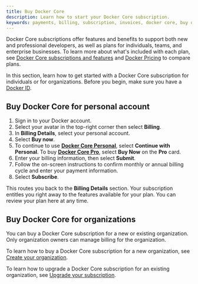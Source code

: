 ```yaml
---
title: Buy Docker Core
description: Learn how to start your Docker Core subscription.
keywords: payments, billing, subscription, invoices, docker core, buy docker
---
```


Docker Core subscriptions offer features and benefits to support both new and professional developers, as well as plans for individuals, teams, and enterprise businesses. To learn more about what's included with each plan, see [Docker Core subscriptions and features](../../subscription/core-subscription/details.md) and [Docker Pricing](https://www.docker.com/pricing/) to compare plans.

In this section, learn how to get started with a Docker Core subscription for individuals or for organizations. Before you begin, make sure you have a [Docker ID](../../docker-id/_index.md).

## Buy Docker Core for personal account

1. Sign in to your Docker account.
2. Select your avatar in the top-right corner then select **Billing**.
3. In **Billing Details**, select your personal account.
4. Select **Buy now**.
5. To continue to use [**Docker Core Personal**](/subscription/core-subscription/details/#docker-personal), select **Continue with Personal**. To buy [**Docker Core Pro**](/subscription/core-subscription/details/#docker-pro), select **Buy Now** on the **Pro** card.
6. Enter your billing information, then select **Submit**.
7. Follow the on-screen instructions to confirm monthly or annual billing cycle and enter your payment information.
8. Select **Subscribe**.

This routes you back to the **Billing Details** section. Your subscription entitles you right away to the features available for your plan. You can review your plan here at any time.

## Buy Docker Core for organizations

You can buy a Docker Core subscription for a new or existing organization. Only organization owners can manage billing for the organization.

To learn how to buy a Docker Core subscription for a new organization, see [Create your organization](../../admin/organization/orgs.md).

To learn how to upgrade a Docker Core subscription for an existing organization, see [Upgrade your subscription](../../subscription/core-subscription/upgrade.md).
